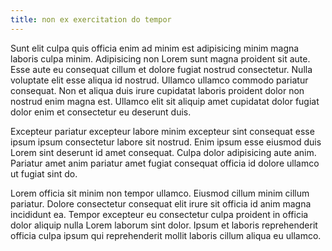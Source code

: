 ```yaml
---
title: non ex exercitation do tempor
---
```


Sunt elit culpa quis officia enim ad minim est adipisicing minim magna laboris culpa minim. Adipisicing non Lorem sunt magna proident sit aute. Esse aute eu consequat cillum et dolore fugiat nostrud consectetur. Nulla voluptate elit esse aliqua id nostrud. Ullamco ullamco commodo pariatur consequat. Non et aliqua duis irure cupidatat laboris proident dolor non nostrud enim magna est. Ullamco elit sit aliquip amet cupidatat dolor fugiat dolor enim et consectetur eu deserunt duis.

Excepteur pariatur excepteur labore minim excepteur sint consequat esse ipsum ipsum consectetur labore sit nostrud. Enim ipsum esse eiusmod duis Lorem sint deserunt id amet consequat. Culpa dolor adipisicing aute anim. Pariatur amet anim pariatur amet fugiat consequat officia id dolore ullamco ut fugiat sint do.

Lorem officia sit minim non tempor ullamco. Eiusmod cillum minim cillum pariatur. Dolore consectetur consequat elit irure sit officia id anim magna incididunt ea. Tempor excepteur eu consectetur culpa proident in officia dolor aliquip nulla Lorem laborum sint dolor. Ipsum et laboris reprehenderit officia culpa ipsum qui reprehenderit mollit laboris cillum aliqua eu ullamco.